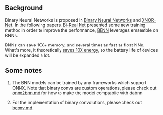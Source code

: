 ## Background

Binary Neural Networks is proposed in [Binary Neural Networks](https://arxiv.org/abs/1602.02830) and [XNOR-Net](https://arxiv.org/abs/1603.05279). In the following papers, [Bi-Real Net](https://arxiv.org/abs/1808.00278) presented some new training method in order to improve the performance, [BENN](https://arxiv.org/abs/1806.07550) leverages emsemble on BNNs.

BNNs can save 10X+ memory, and several times as fast as float NNs. What's more, it theoretically [saves 10X energy](https://camo.githubusercontent.com/e725038be60ce4bb698b22480603b636a92beeaf/687474703a2f2f66696c652e656c656366616e732e636f6d2f776562312f4d30302f35352f37392f7049594241467373565f5341504f63534141435742546f6d6531633033392e706e67), so the battery life of devices will be expanded a lot.

## Some notes

1. The BNN models can be trained by any frameworks which support ONNX. Note that binary convs are custom operations, please check out [onnx2bnn.md](docs/onnx2bnn.md) for how to make the model comptabile with dabnn.

1. For the implementation of binary convolutions, please check out [bconv.md](docs/bconv.md).

